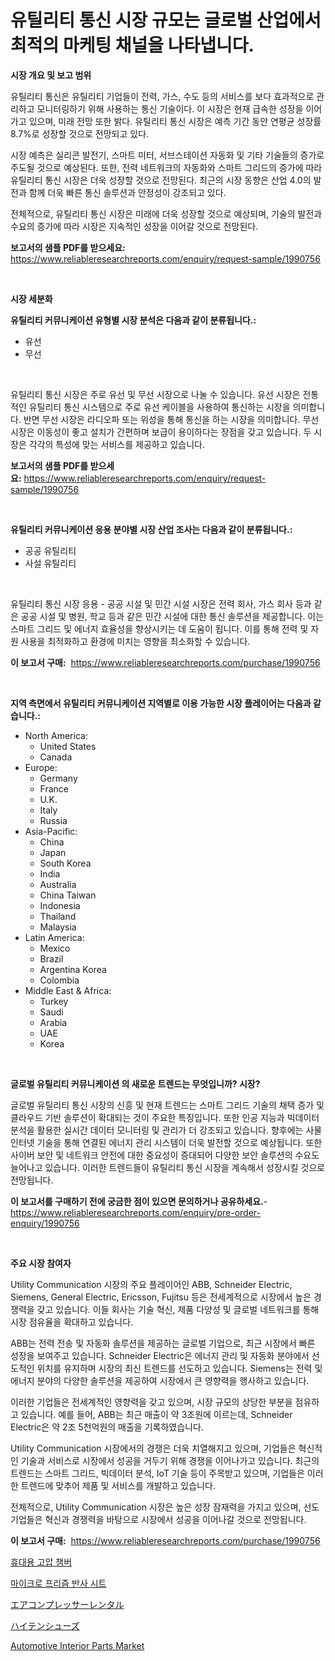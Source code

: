 <p><h1>유틸리티 통신 시장 규모는 글로벌 산업에서 최적의 마케팅 채널을 나타냅니다.</h1></p><p><strong>시장 개요 및 보고 범위</strong></p>
<p><p>유틸리티 통신은 유틸리티 기업들이 전력, 가스, 수도 등의 서비스를 보다 효과적으로 관리하고 모니터링하기 위해 사용하는 통신 기술이다. 이 시장은 현재 급속한 성장을 이어가고 있으며, 미래 전망 또한 밝다. 유틸리티 통신 시장은 예측 기간 동안 연평균 성장률 8.7%로 성장할 것으로 전망되고 있다. </p><p>시장 예측은 실리콘 발전기, 스마트 미터, 서브스테이션 자동화 및 기타 기술들의 증가로 주도될 것으로 예상된다. 또한, 전력 네트워크의 자동화와 스마트 그리드의 증가에 따라 유틸리티 통신 시장은 더욱 성장할 것으로 전망된다. 최근의 시장 동향은 산업 4.0의 발전과 함께 더욱 빠른 통신 솔루션과 안정성이 강조되고 있다. </p><p>전체적으로, 유틸리티 통신 시장은 미래에 더욱 성장할 것으로 예상되며, 기술의 발전과 수요의 증가에 따라 시장은 지속적인 성장을 이어갈 것으로 전망된다.</p></p>
<p><strong>보고서의 샘플 PDF를 받으세요:</strong> <a href="https://www.reliableresearchreports.com/enquiry/request-sample/1990756">https://www.reliableresearchreports.com/enquiry/request-sample/1990756</a></p>
<p>&nbsp;</p>
<p><strong>시장 세분화</strong></p>
<p><strong>유틸리티 커뮤니케이션 유형별 시장 분석은 다음과 같이 분류됩니다.:</strong></p>
<p><ul><li>유선</li><li>무선</li></ul></p>
<p>&nbsp;</p>
<p><p>유틸리티 통신 시장은 주로 유선 및 무선 시장으로 나눌 수 있습니다. 유선 시장은 전통적인 유틸리티 통신 시스템으로 주로 유선 케이블을 사용하여 통신하는 시장을 의미합니다. 반면 무선 시장은 라디오파 또는 위성을 통해 통신을 하는 시장을 의미합니다. 무선 시장은 이동성이 좋고 설치가 간편하며 보급이 용이하다는 장점을 갖고 있습니다. 두 시장은 각각의 특성에 맞는 서비스를 제공하고 있습니다.</p></p>
<p><strong>보고서의 샘플 PDF를 받으세요:</strong>&nbsp;<a href="https://www.reliableresearchreports.com/enquiry/request-sample/1990756">https://www.reliableresearchreports.com/enquiry/request-sample/1990756</a></p>
<p>&nbsp;</p>
<p><strong> 유틸리티 커뮤니케이션 응용 분야별 시장 산업 조사는 다음과 같이 분류됩니다.:</strong></p>
<p><ul><li>공공 유틸리티</li><li>사설 유틸리티</li></ul></p>
<p>&nbsp;</p>
<p><p>유틸리티 통신 시장 응용 - 공공 시설 및 민간 시설 시장은 전력 회사, 가스 회사 등과 같은 공공 시설 및 병원, 학교 등과 같은 민간 시설에 대한 통신 솔루션을 제공합니다. 이는 스마트 그리드 및 에너지 효율성을 향상시키는 데 도움이 됩니다. 이를 통해 전력 및 자원 사용을 최적화하고 환경에 미치는 영향을 최소화할 수 있습니다.</p></p>
<p><strong>이 보고서 구매:</strong>&nbsp; <a href="https://www.reliableresearchreports.com/purchase/1990756">https://www.reliableresearchreports.com/purchase/1990756</a></p>
<p>&nbsp;</p>
<p><strong>지역 측면에서 유틸리티 커뮤니케이션 지역별로 이용 가능한 시장 플레이어는 다음과 같습니다.:</strong></p>
<p><ul>
    <li>
        North America:
        <ul>
            <li>United States</li>
            <li>Canada</li>
        </ul>
    </li>
    <li>
        Europe:
        <ul>
            <li>Germany</li>
            <li>France</li>
            <li>U.K.</li>
            <li>Italy</li>
            <li>Russia</li>
        </ul>
    </li>
    <li>
        Asia-Pacific:
        <ul>
            <li>China</li>
            <li>Japan</li>
            <li>South Korea</li>
            <li>India</li>
            <li>Australia</li>
            <li>China Taiwan</li>
            <li>Indonesia</li>
            <li>Thailand</li>
            <li>Malaysia</li>
        </ul>
    </li>
    <li>
        Latin America:
        <ul>
            <li>Mexico</li>
            <li>Brazil</li>
            <li>Argentina Korea</li>
            <li>Colombia</li>
        </ul>
    </li>
    <li>
        Middle East & Africa:
        <ul>
            <li>Turkey</li>
            <li>Saudi</li>
            <li>Arabia</li>
            <li>UAE</li>
            <li>Korea</li>
        </ul>
    </li>
    </ul></p>
<p>&nbsp;</p>
<p><strong>글로벌 유틸리티 커뮤니케이션 의 새로운 트렌드는 무엇입니까? 시장?</strong></p>
<p><p>글로벌 유틸리티 통신 시장의 신흥 및 현재 트렌드는 스마트 그리드 기술의 채택 증가 및 클라우드 기반 솔루션이 확대되는 것이 주요한 특징입니다. 또한 인공 지능과 빅데이터 분석을 활용한 실시간 데이터 모니터링 및 관리가 더 강조되고 있습니다. 향후에는 사물인터넷 기술을 통해 연결된 에너지 관리 시스템이 더욱 발전할 것으로 예상됩니다. 또한 사이버 보안 및 네트워크 안전에 대한 중요성이 증대되어 다양한 보안 솔루션의 수요도 늘어나고 있습니다. 이러한 트렌드들이 유틸리티 통신 시장을 계속해서 성장시킬 것으로 전망됩니다.</p></p>
<p><strong>이 보고서를 구매하기 전에 궁금한 점이 있으면 문의하거나 공유하세요.</strong>- <a href="https://www.reliableresearchreports.com/enquiry/pre-order-enquiry/1990756">https://www.reliableresearchreports.com/enquiry/pre-order-enquiry/1990756</a></p>
<p>&nbsp;</p>
<p><strong>주요 시장 참여자</strong></p>
<p><p>Utility Communication 시장의 주요 플레이어인 ABB, Schneider Electric, Siemens, General Electric, Ericsson, Fujitsu 등은 전세계적으로 시장에서 높은 경쟁력을 갖고 있습니다. 이들 회사는 기술 혁신, 제품 다양성 및 글로벌 네트워크를 통해 시장 점유율을 확대하고 있습니다.</p><p>ABB는 전력 전송 및 자동화 솔루션을 제공하는 글로벌 기업으로, 최근 시장에서 빠른 성장을 보여주고 있습니다. Schneider Electric은 에너지 관리 및 자동화 분야에서 선도적인 위치를 유지하며 시장의 최신 트렌드를 선도하고 있습니다. Siemens는 전력 및 에너지 분야의 다양한 솔루션을 제공하여 시장에서 큰 영향력을 행사하고 있습니다.</p><p>이러한 기업들은 전세계적인 영향력을 갖고 있으며, 시장 규모의 상당한 부분을 점유하고 있습니다. 예를 들어, ABB는 최근 매출이 약 3조원에 이르는데, Schneider Electric은 약 2조 5천억원의 매출을 기록하였습니다.</p><p>Utility Communication 시장에서의 경쟁은 더욱 치열해지고 있으며, 기업들은 혁신적인 기술과 서비스로 시장에서 성공을 거두기 위해 경쟁을 이어나가고 있습니다. 최근의 트렌드는 스마트 그리드, 빅데이터 분석, IoT 기술 등이 주목받고 있으며, 기업들은 이러한 트렌드에 맞추어 제품 및 서비스를 개발하고 있습니다.</p><p>전체적으로, Utility Communication 시장은 높은 성장 잠재력을 가지고 있으며, 선도기업들은 혁신과 경쟁력을 바탕으로 시장에서 성공을 이어나갈 것으로 전망됩니다.</p></p>
<p><strong>이 보고서 구매:</strong>&nbsp;&nbsp;<a href="https://www.reliableresearchreports.com/purchase/1990756">https://www.reliableresearchreports.com/purchase/1990756</a></p>
<p><p><a href="https://medium.com/@mujgankortalih/%ED%9C%B4%EB%8C%80%EC%9A%A9-%EA%B3%A0%EC%95%95-%EC%B1%94%EB%B2%84-%EC%8B%9C%EC%9E%A5-%EC%8B%9C%EC%9E%A5-%EC%A0%90%EC%9C%A0%EC%9C%A8-%EC%8B%9C%EC%9E%A5-%EB%8F%99%ED%96%A5-%EB%B0%8F-%EB%AF%B8%EB%9E%98-%EC%84%B1%EC%9E%A5-%ED%83%90%EC%83%89-74f2ed477c58">휴대용 고압 챔버</a></p><p><a href="https://medium.com/@vlcostes/%EB%AF%B8%EC%86%8C-%ED%94%84%EB%A6%AC%EC%A6%98-%EB%B0%98%EC%82%AC-%EC%8B%9C%ED%8A%B8-%EC%8B%9C%EC%9E%A5-%EC%8B%9C%EC%9E%A5-cagr-%EC%8B%9C%EC%9E%A5-%ED%8A%B8%EB%A0%8C%EB%93%9C-%EB%B0%8F-%EC%84%B1%EC%9E%A5-%EC%A0%84%EB%9E%B5%EC%97%90-%EB%8C%80%ED%95%9C-%ED%86%B5%EC%B0%B0%EB%A0%A5-b33e9e56e28c">마이크로 프리즘 반사 시트</a></p><p><a href="https://medium.com/@pedrogers56456/%E3%82%A8%E3%82%A2%E3%82%B3%E3%83%B3%E3%83%97%E3%83%AC%E3%83%83%E3%82%B5%E3%83%BC%E3%81%AE%E3%83%AC%E3%83%B3%E3%82%BF%E3%83%AB%E5%B8%82%E5%A0%B4%E8%A6%8F%E6%A8%A1%E3%81%AF-%E4%B8%96%E7%95%8C%E3%81%AE%E7%94%A3%E6%A5%AD%E3%81%AB%E3%81%8A%E3%81%91%E3%82%8B%E6%9C%80%E9%81%A9%E3%81%AA%E3%83%9E%E3%83%BC%E3%82%B1%E3%83%86%E3%82%A3%E3%83%B3%E3%82%B0%E3%83%81%E3%83%A3%E3%83%8D%E3%83%AB%E3%82%92%E7%A4%BA%E3%81%97%E3%81%A6%E3%81%84%E3%81%BE%E3%81%99-ca464158c860">エアコンプレッサーレンタル</a></p><p><a href="https://github.com/oqoeusbvpadwjs08/Market-Research-Report-List-1/blob/main/63293999110.md">ハイテンシューズ</a></p><p><a href="https://issuu.com/reportprime-2/docs/automotive-interior-parts-market-size-2030.pptx">Automotive Interior Parts Market</a></p></p>
